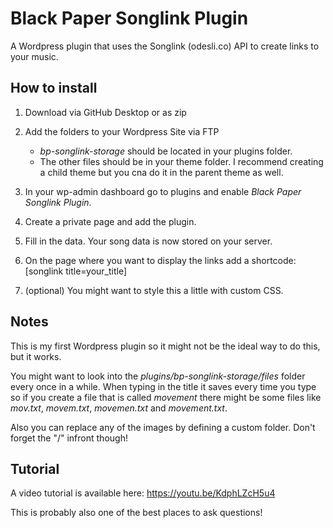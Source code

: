 # Black Paper Songlink Plugin
 
 A Wordpress plugin that uses the Songlink (odesli.co) API to create links to your music.


## How to install

1) Download via GitHub Desktop or as zip

2) Add the folders to your Wordpress Site via FTP
    - _bp-songlink-storage_ should be located in your plugins folder.
    - The other files should be in your theme folder. I recommend creating a child theme but you cna do it in the parent theme as well.
    
3) In your wp-admin dashboard go to plugins and enable _Black Paper Songlink Plugin_.

4) Create a private page and add the plugin.

5) Fill in the data. Your song data is now stored on your server.

6) On the page where you want to display the links add a shortcode: [songlink title=your_title]

7) (optional) You might want to style this a little with custom CSS.


## Notes

This is my first Wordpress plugin so it might not be the ideal way to do this, but it works.

You might want to look into the _plugins/bp-songlink-storage/files_ folder every once in a while. When typing in the title it saves every time you type so if you create a file that is called _movement_ there might be some files like _mov.txt_, _movem.txt_, _movemen.txt_ and _movement.txt_.

Also you can replace any of the images by defining a custom folder. Don't forget the "/" infront though!

## Tutorial

A video tutorial is available here:
https://youtu.be/KdphLZcH5u4

This is probably also one of the best places to ask questions!